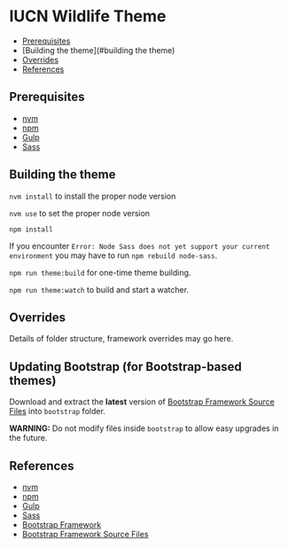 # IUCN Wildlife Theme

- [Prerequisites](#prerequisites)
- [Building the theme](#building the theme)
- [Overrides](#overrides)
- [References](#references)

## Prerequisites
- [nvm]
- [npm]
- [Gulp]
- [Sass]

## Building the theme

`nvm install` to install the proper node version

`nvm use` to set the proper node version

`npm install`

If you encounter `Error: Node Sass does not yet support your current environment` you may have to run `npm rebuild node-sass`.

`npm run theme:build` for one-time theme building.

`npm run theme:watch` to build and start a watcher.

## Overrides

Details of folder structure, framework overrides may go here.

## Updating Bootstrap (for Bootstrap-based themes)

Download and extract the **latest** version of [Bootstrap Framework Source Files] into `bootstrap` folder.

**WARNING:** Do not modify files inside `bootstrap` to allow easy upgrades in the future.

## References
- [nvm]
- [npm]
- [Gulp]
- [Sass]
- [Bootstrap Framework]
- [Bootstrap Framework Source Files]

[nvm]: https://github.com/nvm-sh/nvm
[npm]: https://npmjs.com
[Gulp]: https://gulpjs.com/
[Sass]: http://sass-lang.com
[Bootstrap Framework]: https://getbootstrap.com/
[Bootstrap Framework Source Files]: https://github.com/twbs/bootstrap-sass